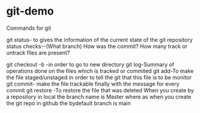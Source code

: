 # git-demo
Commands for git

git status- to gives the information of the current state of the git repository
status checks--(What branch)
               How was the commit?
               How many track or untrack files are present?
               
git checkout -b <reponame>-in order to go to new directory
git log-Summary of operations done on the files which is tracked or commited
git add-To make the file staged/unstaged in order to tell the git that this file is to be monitor
git commit- make the file trackable finally with the message for every commit
git restore <filename>-To restore the file that was deleted
When you create by a repository in local the branch name is Master where as when you create the git repo in github
the bydefault branch is main
